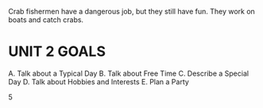 Crab fishermen have a dangerous job, but they still have fun. They work on boats and catch crabs.

# UNIT 2 GOALS

A. Talk about a Typical Day
B. Talk about Free Time
C. Describe a Special Day
D. Talk about Hobbies and Interests
E. Plan a Party

5